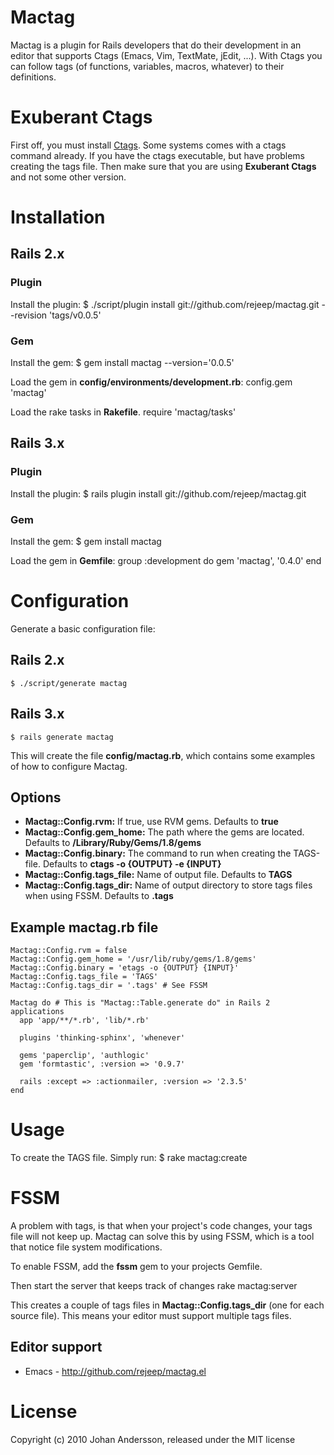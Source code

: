 # Mactag

Mactag is a plugin for Rails developers that do their development in
an editor that supports Ctags (Emacs, Vim, TextMate, jEdit, ...). With
Ctags you can follow tags (of functions, variables, macros, whatever)
to their definitions.


# Exuberant Ctags
First off, you must install [Ctags](http://ctags.sourceforge.net/).
Some systems comes with a ctags command already. If you have the ctags
executable, but have problems creating the tags file. Then make sure
that you are using **Exuberant Ctags** and not some other version.


# Installation

## Rails 2.x

### Plugin
Install the plugin:
    $ ./script/plugin install git://github.com/rejeep/mactag.git --revision 'tags/v0.0.5'

### Gem
Install the gem:
    $ gem install mactag --version='0.0.5'
    
Load the gem in **config/environments/development.rb**:
    config.gem 'mactag'
    
Load the rake tasks in **Rakefile**.
    require 'mactag/tasks'


## Rails 3.x

### Plugin
Install the plugin:
    $ rails plugin install git://github.com/rejeep/mactag.git

### Gem
Install the gem:
    $ gem install mactag
    
Load the gem in **Gemfile**:
    group :development do
      gem 'mactag', '0.4.0'
    end


# Configuration
Generate a basic configuration file:

## Rails 2.x
    $ ./script/generate mactag
    
## Rails 3.x
    $ rails generate mactag

This will create the file **config/mactag.rb**, which contains some
examples of how to configure Mactag.

## Options

* **Mactag::Config.rvm:** If true, use RVM gems. Defaults to **true**
* **Mactag::Config.gem_home:** The path where the gems are located. Defaults to **/Library/Ruby/Gems/1.8/gems**
* **Mactag::Config.binary:** The command to run when creating the TAGS-file. Defaults to **ctags -o {OUTPUT} -e {INPUT}**
* **Mactag::Config.tags_file:** Name of output file. Defaults to **TAGS**
* **Mactag::Config.tags_dir:** Name of output directory to store tags files when using FSSM. Defaults to **.tags**

## Example mactag.rb file
    Mactag::Config.rvm = false
    Mactag::Config.gem_home = '/usr/lib/ruby/gems/1.8/gems'
    Mactag::Config.binary = 'etags -o {OUTPUT} {INPUT}'
    Mactag::Config.tags_file = 'TAGS'
    Mactag::Config.tags_dir = '.tags' # See FSSM

    Mactag do # This is "Mactag::Table.generate do" in Rails 2 applications
      app 'app/**/*.rb', 'lib/*.rb'

      plugins 'thinking-sphinx', 'whenever'

      gems 'paperclip', 'authlogic'
      gem 'formtastic', :version => '0.9.7'

      rails :except => :actionmailer, :version => '2.3.5'
    end

# Usage
To create the TAGS file. Simply run:
    $ rake mactag:create


# FSSM
A problem with tags, is that when your project's code changes, your
tags file will not keep up. Mactag can solve this by using FSSM, which
is a tool that notice file system modifications.

To enable FSSM, add the **fssm** gem to your projects Gemfile.

Then start the server that keeps track of changes
    rake mactag:server
    
This creates a couple of tags files in **Mactag::Config.tags_dir**
(one for each source file). This means your editor must support
multiple tags files.

## Editor support

* Emacs - <http://github.com/rejeep/mactag.el>


# License
Copyright (c) 2010 Johan Andersson, released under the MIT license

